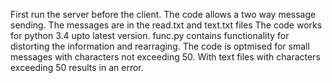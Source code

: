 First run the server before the client.
The code allows a two way message sending.
The messages are in the read.txt and text.txt files
The code works for python 3.4 upto latest version.
func.py contains functionality for distorting the information and rearraging.
The code is optmised for small messages with characters not exceeding  50.
With text files with characters exceeding 50 results in an error.